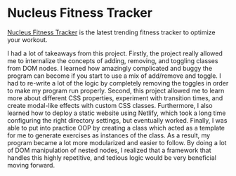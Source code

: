 # Nucleus Fitness Tracker

[Nucleus Fitness Tracker](https://nucleusfitnesstracker.netlify.com/) is the latest trending fitness tracker to optimize your workout.

I had a lot of takeaways from this project. Firstly, the project really allowed me to internalize the concepts of adding, removing, and toggling classes from DOM nodes. I learned how amazingly complicated and buggy the program can become if you start to use a mix of add/remove and toggle. I had to re-write a lot of the logic by completely removing the toggles in order to make my program run properly. Second, this project allowed me to learn more about different CSS properties, experiment with transition times, and create modal-like effects with custom CSS classes. Furthermore, I also learned how to deploy a static website using Netlify, which took a long time configuring the right directory settings, but eventually worked. Finally, I was able to put into practice OOP by creating a class which acted as a template for me to generate exercises as instances of the class. As a result, my program became a lot more modularized and easier to follow. By doing a lot of DOM manipulation of nested nodes, I realized that a framework that handles this highly repetitive, and tedious logic would be very beneficial moving forward.
